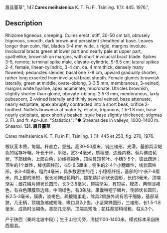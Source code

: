 眉县薹草",
147.**Carex meihsienica** K. T. Fu Fl. Tsinling. 1(1): 445. 1976.",

## Description
Rhizome ligneous, creeping. Culms erect, stiff, 30-50 cm tall, obtusely trigonous, smooth, dark brown and persistent sheathed at base. Leaves longer than culm, flat, blades 3-4 mm wide, ± rigid, margins involute. Involucral bracts green at lower part and nearly pale at upper part, spathelike, brownish on margins, with short involucral bract blade. Spikes 3-5, remote; terminal spike male, clavate-cylindric, 5-6.5 cm; lateral spikes 2-4, female, linear-cylindric, 3-4 cm, ca. 4 mm thick, densely many flowered; peduncles slender, basal one 7-8 cm, upward gradually shorter, rather long exserted from involucral bract sheath. Female glumes brownish laterally, green at middle, ovate-oblong, 3-3.5 mm, membranous, 3-veined, margins white hyaline, apex acuminate, mucronate. Utricles brownish, slightly shorter than glume, obovate-oblong, 2.5-3 mm, membranous, laxly pubescent, 2-veined laterally and thinly several veined, base attenuate, nearly estipitate, apex abruptly contracted into a short beak, orifice 2-toothed. Nutlets brownish at maturity, elliptic, trigonous, 1.5-1.8 mm, base nearly estipitate, apex shortly beaked; style base slightly thickened; stigmas 3. Fl. and fr. Apr-Jun.
  "Statistics": "● Streamsides in valleys; 1000-1400 m. Shaanxi.
**131. 眉县薹草**

Carex meihsienica K. T. Fu in Fl. Tsinling. 1 (1): 445 et 253, fig. 270, 1976.

根状茎木质，匍匐。秆直立，坚挺，高30-50厘米，钝三棱形，光滑，基部具深褐色的宿存叶鞘。叶长于秆，平张，宽3-4毫米，质稍硬，边缘内卷。苞片佛焰苞状，下部绿色，上部白色，边缘棕褐色，顶端具短苞叶。小穗3-5个，彼此疏远；顶生的1个雄性，棒状圆柱形，长5-6.5厘米；侧生的2-4个小穗雌性，线状圆柱形，长3-4厘米，粗约4毫米，具多数密生的花；小穗柄纤细，基部的1个长7-8厘米，向上部的渐短，很长地伸出苞鞘外。雄花鳞片卵状长圆形，长约3毫米，顶端渐尖；雌花鳞片卵状长圆形，长3-3.5毫米，顶端渐尖，有短尖，膜质，两侧淡褐色，有白色薄膜质边缘，中间绿色，有3条脉。果囊稍短于鳞片，倒卵状长圆形，长2.5-3毫米，膜质，淡褐色，疏被短柔毛，除具2侧脉外尚有若干细脉，基部渐狭，几无柄，顶端急缩成短喙，喙口具2小齿。小坚果椭圆形，三棱形，长1.5-1.8毫米，成熟时淡褐色，基部几无柄，顶端具短喙；花柱基部稍增粗，柱头3个。

产于陕西（秦岭北坡中段）；生于山谷沟旁，海拔1100-1400米。模式标本采自陕西眉县。
